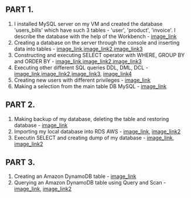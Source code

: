 ## PART 1.
1. I installed MySQL server on my VM and created the database 'users_bills' which have such 3 tables -  'user', 'product', 'invoice'.  I describe the database with the help of the Workbench - [image_link](https://github.com/rostislavkozlov07/DevOps_online_Vinnytsia_2021Q2/blob/main/m3/task3.1/images/create_workbench.png)
2. Creating a database on the server through the console and inserting data into tables - [image_link](https://github.com/rostislavkozlov07/DevOps_online_Vinnytsia_2021Q2/blob/main/m3/task3.1/images/insert_1.png),[image_link2](https://github.com/rostislavkozlov07/DevOps_online_Vinnytsia_2021Q2/blob/main/m3/task3.1/images/insert_2.png),[image_link3](https://github.com/rostislavkozlov07/DevOps_online_Vinnytsia_2021Q2/blob/main/m3/task3.1/images/insert_3.png)
3. Constructing and executing SELECT operator with WHERE, GROUP BY and ORDER BY - [image_link](https://github.com/rostislavkozlov07/DevOps_online_Vinnytsia_2021Q2/blob/main/m3/task3.1/images/group_by.png),[image_link2](https://github.com/rostislavkozlov07/DevOps_online_Vinnytsia_2021Q2/blob/main/m3/task3.1/images/order_by.png),[image_link3](https://github.com/rostislavkozlov07/DevOps_online_Vinnytsia_2021Q2/blob/main/m3/task3.1/images/where.png)
4. Executing other different SQL queries DDL, DML, DCL - [image_link](https://github.com/rostislavkozlov07/DevOps_online_Vinnytsia_2021Q2/blob/main/m3/task3.1/images/ddl_1.png),[image_link2](https://github.com/rostislavkozlov07/DevOps_online_Vinnytsia_2021Q2/blob/main/m3/task3.1/images/ddl_2.png),[image_link3](https://github.com/rostislavkozlov07/DevOps_online_Vinnytsia_2021Q2/blob/main/m3/task3.1/images/dml_1.png), [image_link4](https://github.com/rostislavkozlov07/DevOps_online_Vinnytsia_2021Q2/blob/main/m3/task3.1/images/dml_2.png)
5. Creating new users with different privileges - [image_link](https://github.com/rostislavkozlov07/DevOps_online_Vinnytsia_2021Q2/blob/main/m3/task3.1/images/dcl.png)
6. Making a selection from the main table DB MySQL - [image_link](https://github.com/rostislavkozlov07/DevOps_online_Vinnytsia_2021Q2/blob/main/m3/task3.1/images/main_select.png)

## PART 2.
1. Making backup of my database, deleting the table and restoring database - [image_link](https://github.com/rostislavkozlov07/DevOps_online_Vinnytsia_2021Q2/blob/main/m3/task3.1/images/dump.png)
2. Importing my local database into RDS AWS - [image_link](https://github.com/rostislavkozlov07/DevOps_online_Vinnytsia_2021Q2/blob/main/m3/task3.1/images/exportrds.png), [image_link2](https://github.com/rostislavkozlov07/DevOps_online_Vinnytsia_2021Q2/blob/main/m3/task3.1/images/rds_import.png)
3. Executin SELECT and creating dump of my database - [image_link](https://github.com/rostislavkozlov07/DevOps_online_Vinnytsia_2021Q2/blob/main/m3/task3.1/images/rds_select.png), [image_link2](https://github.com/rostislavkozlov07/DevOps_online_Vinnytsia_2021Q2/blob/main/m3/task3.1/images/exportrds.png)

## PART 3.

1. Creating an Amazon DynamoDB table - [image_link](https://github.com/rostislavkozlov07/DevOps_online_Vinnytsia_2021Q2/blob/main/m3/task3.1/images/dynamodb_base.png)
2. Querying an Amazon DynamoDB table using Query and Scan - [image_link](https://github.com/rostislavkozlov07/DevOps_online_Vinnytsia_2021Q2/blob/main/m3/task3.1/images/dynamo_scan.png), [image_link2](https://github.com/rostislavkozlov07/DevOps_online_Vinnytsia_2021Q2/blob/main/m3/task3.1/images/query_dynamo.png)

